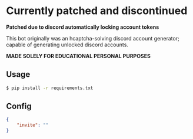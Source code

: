 # Currently patched and discontinued
**Patched due to discord automatically locking account tokens** 

This bot originally was an hcaptcha-solving discord account generator; capable of generating unlocked discord accounts. 

**MADE SOLELY FOR EDUCATIONAL PERSONAL PURPOSES**

## Usage

```bash
$ pip install -r requirements.txt
```

## Config
```json
{
    "invite": ""
}
```
